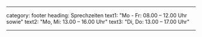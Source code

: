 ---

category: footer
heading: Sprechzeiten
text1: "Mo - Fr: 08.00 – 12.00 Uhr sowie"
text2: "Mo, Mi: 13.00 – 16.00 Uhr"
text3: "Di, Do: 13.00 – 17.00 Uhr"

---